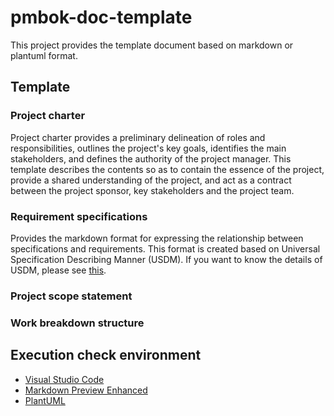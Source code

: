 # pmbok-doc-template

This project provides the template document based on markdown or plantuml format.

## Template

### Project charter

Project charter provides a preliminary delineation of roles and
responsibilities, outlines the project's key goals, identifies
the main stakeholders, and defines the authority of the project manager.
This template describes the contents so as to contain the essence of
the project, provide a shared understanding of the project,
and act as a contract between the project sponsor, key stakeholders
and the project team.

### Requirement specifications

Provides the markdown format for expressing the relationship between specifications and requirements.
This format is created based on Universal Specification Describing Manner (USDM).
If you want to know the details of USDM, please see [this](https://www.jreast.co.jp/e/development/tech/pdf_33/tec-33-33-36eng.pdf).

### Project scope statement

### Work breakdown structure

## Execution check environment

* [Visual Studio Code](https://code.visualstudio.com/)
* [Markdown Preview Enhanced](https://marketplace.visualstudio.com/items?itemName=shd101wyy.markdown-preview-enhanced)
* [PlantUML](https://marketplace.visualstudio.com/items?itemName=jebbs.plantuml)
